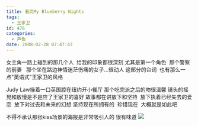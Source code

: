 ```yaml
---
title: 看完My Blueberry Nights
tags:
  - 王家卫
id: 476
categories:
  - 声色
date: 2008-02-28 07:47:43
---
```


女主角一路上碰到的那几个人&nbsp; 给我的印象都很深刻
尤其是第一个角色&nbsp; 那个警察的前妻&nbsp;&nbsp; 那个坐在路边神情迷茫伤痛的女子...很动人
这部分的台词&nbsp; 也有那么一点&quot;英语式&quot;王家卫的风格

Judy Law操着一口英国腔在纽约开小餐厅
那个吃完派之后的吻很温馨
镜头的摇晃和放慢是不是应了王家卫的喜好
故事都在讲放下和坚持&nbsp; 放下执着已经失去的爱恋&nbsp; 放下对过去和未来的幻想
坚持现在所拥有的&nbsp; 珍惜现在&nbsp; 大概就是如此吧 

不得不承认那张kiss场景的海报是非常吸引人的
很有味道
![](http://danielfree.blogbus.com/files/12041573270.jpg)